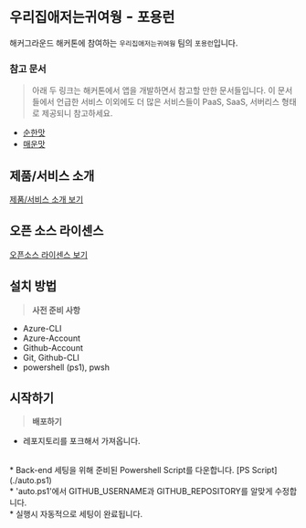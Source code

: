 # `우리집애저는귀여웡` - `포용런`

해커그라운드 해커톤에 참여하는 `우리집애저는귀여웡` 팀의 `포용런`입니다.

### 참고 문서

> 아래 두 링크는 해커톤에서 앱을 개발하면서 참고할 만한 문서들입니다. 이 문서들에서 언급한 서비스 이외에도 더 많은 서비스들이 PaaS, SaaS, 서버리스 형태로 제공되니 참고하세요.

- [순한맛](./REFERENCES_BASIC.md)
- [매운맛](./REFERENCES_ADVANCED.md)

## 제품/서비스 소개

<!-- 아래 링크는 지우지 마세요 -->
[제품/서비스 소개 보기](TOPIC.md)
<!-- 위 링크는 지우지 마세요 -->

## 오픈 소스 라이센스

<!-- 아래 링크는 지우지 마세요 -->
[오픈소스 라이센스 보기](./LICENSE)
<!-- 위 링크는 지우지 마세요 -->

## 설치 방법

> **사전 준비 사항**
* Azure-CLI
* Azure-Account
* Github-Account
* Git, Github-CLI
* powershell (ps1), pwsh

## 시작하기

> **배포하기**
* 레포지토리를 포크해서 가져옵니다.
<br>
* Back-end 세팅을 위해 준비된 Powershell Script를 다운합니다.
[PS Script](./auto.ps1)
<br>
* 'auto.ps1'에서 GITHUB_USERNAME과 GITHUB_REPOSITORY를 알맞게 수정합니다.
<br>
* 실행시 자동적으로 세팅이 완료됩니다.

